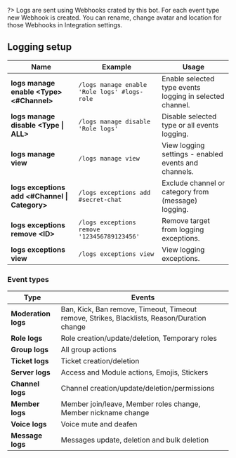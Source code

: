 ?> Logs are sent using Webhooks crated by this bot. For each event type new Webhook is created. You can rename, change avatar and location for those Webhooks in Integration settings.

## Logging setup

Name                             | Example                             | Usage
-------------------------------- | ----------------------------------- | --------------------------
**logs manage enable \<Type> <#Channel>** | `/logs manage enable 'Role logs' #logs-role` | Enable selected type events logging in selected channel.
**logs manage disable \<Type \| ALL>**  | `/logs manage disable 'Role logs'`  | Disable selected type or all events logging.
**logs manage view**             | `/logs manage view`                 | View logging settings - enabled events and channels.
**logs exceptions add <#Channel \| Category>** | `/logs exceptions add #secret-chat` | Exclude channel or category from (message) logging.
**logs exceptions remove \<ID>** | `/logs exceptions remove '123456789123456'` | Remove target from logging exceptions.
**logs exceptions view**         | `/logs exceptions view`             | View logging exceptions.

### Event types

Type                  | Events
--------------------- | -------------
**Moderation logs**   | Ban, Kick, Ban remove, Timeout, Timeout remove, Strikes, Blacklists, Reason/Duration change
**Role logs**         | Role creation/update/deletion, Temporary roles
**Group logs**        | All group actions
**Ticket logs**       | Ticket creation/deletion
**Server logs**       | Access and Module actions, Emojis, Stickers
**Channel logs**      | Channel creation/update/deletion/permissions
**Member logs**       | Member join/leave, Member roles change, Member nickname change
**Voice logs**        | Voice mute and deafen
**Message logs**      | Messages update, deletion and bulk deletion
